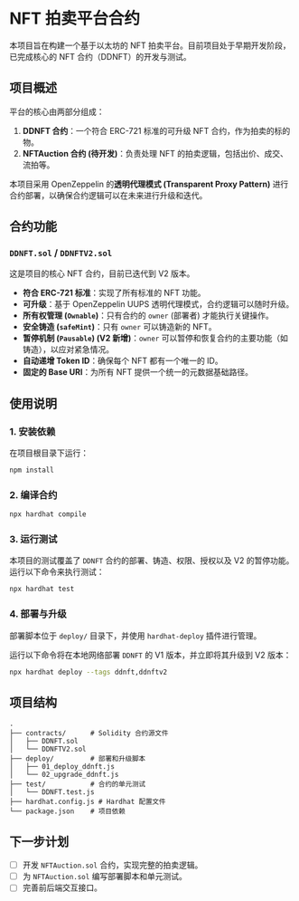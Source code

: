 # NFT 拍卖平台合约

本项目旨在构建一个基于以太坊的 NFT 拍卖平台。目前项目处于早期开发阶段，已完成核心的 NFT 合约（DDNFT）的开发与测试。

## 项目概述

平台的核心由两部分组成：
1.  **DDNFT 合约**：一个符合 ERC-721 标准的可升级 NFT 合约，作为拍卖的标的物。
2.  **NFTAuction 合约 (待开发)**：负责处理 NFT 的拍卖逻辑，包括出价、成交、流拍等。

本项目采用 OpenZeppelin 的**透明代理模式 (Transparent Proxy Pattern)** 进行合约部署，以确保合约逻辑可以在未来进行升级和迭代。

## 合约功能

### `DDNFT.sol` / `DDNFTV2.sol`

这是项目的核心 NFT 合约，目前已迭代到 V2 版本。

-   **符合 ERC-721 标准**：实现了所有标准的 NFT 功能。
-   **可升级**：基于 OpenZeppelin UUPS 透明代理模式，合约逻辑可以随时升级。
-   **所有权管理 (`Ownable`)**：只有合约的 `owner` (部署者) 才能执行关键操作。
-   **安全铸造 (`safeMint`)**：只有 `owner` 可以铸造新的 NFT。
-   **暂停机制 (`Pausable`) (V2 新增)**：`owner` 可以暂停和恢复合约的主要功能（如铸造），以应对紧急情况。
-   **自动递增 Token ID**：确保每个 NFT 都有一个唯一的 ID。
-   **固定的 Base URI**：为所有 NFT 提供一个统一的元数据基础路径。

## 使用说明

### 1. 安装依赖

在项目根目录下运行：
```bash
npm install
```

### 2. 编译合约

```bash
npx hardhat compile
```

### 3. 运行测试

本项目的测试覆盖了 `DDNFT` 合约的部署、铸造、权限、授权以及 V2 的暂停功能。运行以下命令来执行测试：
```bash
npx hardhat test
```

### 4. 部署与升级

部署脚本位于 `deploy/` 目录下，并使用 `hardhat-deploy` 插件进行管理。

运行以下命令将在本地网络部署 `DDNFT` 的 V1 版本，并立即将其升级到 V2 版本：
```bash
npx hardhat deploy --tags ddnft,ddnftv2
```

## 项目结构

```
.
├── contracts/      # Solidity 合约源文件
│   ├── DDNFT.sol
│   └── DDNFTV2.sol
├── deploy/         # 部署和升级脚本
│   ├── 01_deploy_ddnft.js
│   └── 02_upgrade_ddnft.js
├── test/           # 合约的单元测试
│   └── DDNFT.test.js
├── hardhat.config.js # Hardhat 配置文件
└── package.json    # 项目依赖
```

## 下一步计划

-   [ ] 开发 `NFTAuction.sol` 合约，实现完整的拍卖逻辑。
-   [ ] 为 `NFTAuction.sol` 编写部署脚本和单元测试。
-   [ ] 完善前后端交互接口。
